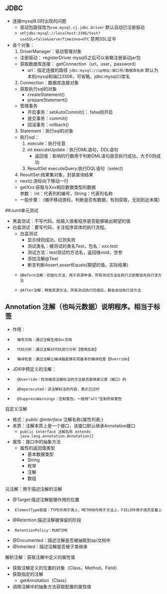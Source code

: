 ## JDBC
* 连接mysql8.0时出现的问题
    * 驱动包路径改为`com.mysql.cj.jdbc.Driver`  默认自动已注册驱动
    * url:`jdbc:mysql://localhost:3306/test?useSSL=false&serverTimezone=UTC` 禁用SSL证书
* 各个对象：
    1. DriverManager：驱动管理对象
     * 注册驱动：   registerDriver
        mysql5之后可以省略注册驱动jar包
     * 获取数据库连接：   getConnection（url，user，password）
        * url：指定连接的路径 `jdbc:mysql://ip地址:端口号/数据库名称`
        默认为本机mysql和端口3306，可省略。jdbc:mysql///库名
    2. Connection：数据库连接对象
     * 获取执行sql的对象
        * createStatement() 
        * prepareStatement() 
     * 管理事务
         * 开启事务：setAutoCommit()： false则开启
         * 提交事务：commit()
         * 回滚事务：rollback()
    3. Statement：执行sql的对象
     * 执行sql：
         1. execute：执行任意
         2.  int executeUpdate：执行DML语句，DDL语句
             * 返回值：影响的行数用于判断DML语句是否执行成功，大于0则成功
         3. ResultSet executeQuery:执行DQL语句（select）
     4. ResultSet:结果集对象，封装查询结果
     * next():游标向下移动一行
     * getXxx:获取与Xxx相应数据类型的数据 <br>
       参数： int：代表列的编号，String：代表列名称 
     * 一般步骤： (循环移动游标，判断是否有数据，有则获取，无则到达末尾)
	 
##Junit单元测试
* 黑盒测试：不写代码，给输入值看程序是否能够输出期望的值
* 白盒测试：要写代码，关注程序具体的执行流程。
    * 白盒测试
         * 显示绿则成功，红则失败
         * 测试类名：被测试的类名Test，包名：xxx.test
         * 测试方法：test测试的方法名，返回值void，空参
         * 添加注解@Test
         * 断言判断Assert.assertEquals(期望的值，实际结果)
    *     @Before注解：初始化方法，用于资源申请，所有测试方法在执行之前都会先执行该方法
    *     @After注解：释放资源方法，所有测试执行完成后，都会自动执行该方法
         
## Annotation 注解（也叫元数据）说明程序。相当于标签
* 作用：
*       编写文档：通过注解生成doc文档
*       代码分析：通过注解对代码进行分析【使用反射】
*       编译检查：通过注解让编译器能够实现基本的编译检查【Override】
* JDK中预定义的注解：
*       @Override：检测被该注解标注的方法是否是继承父类（接口）的
*       @Deperecated：该注解标注的内容，表示已过时
*       @SuppressWarnings：压制警告。一般用"all"压制所有警告

自定义注解
* 格式：_public @interface_ 注解名称{属性列表;}
* 本质：注解本质上是一个接口，该接口默认继承Annotation接口
    * `public interface 注解名称 extends java.lang.annotation.Annotation{}`
* 属性：接口中的抽象方法
    * 属性的返回值类型
        * 基本数据类型
        * String
        * 枚举
        * 注解
        * 数组      

元注解：用于描述注解的注解
* @Target:描述注解能够作用的位置
*      ElementType取值：TYPE作用于类上，METHOD作用于方法上，FIELD作用于成员变量上
* @Retention:描述注解被保留的阶段
*      RetentionPolicy：RUNTIME
* @Documented：描述注解是否被抽取到api文档中
* @Inherited：描述注解是否被子类继承

解析注解：获取注解中定义的属性值
* 获取注解定义的位置的对象（Class，Method，Field）
* 获取指定的注解
    * getAnnotation（Class）
* 调用注解中的抽象方法获取配置的属性值
